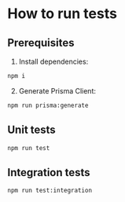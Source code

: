 # How to run tests

## Prerequisites
1. Install dependencies:
```bash
npm i
```
2. Generate Prisma Client:
```bash 
npm run prisma:generate
```

## Unit tests
```bash
npm run test
```

## Integration tests
```bash
npm run test:integration
```